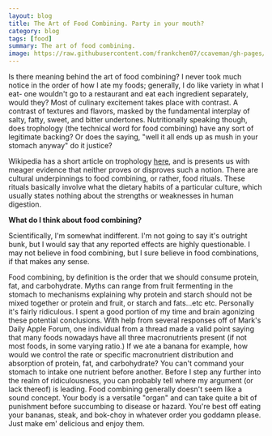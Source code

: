 ```yaml
---
layout: blog
title: The Art of Food Combining. Party in your mouth?
category: blog
tags: [food]  
summary: The art of food combining. 
image: https://raw.githubusercontent.com/frankchen07/ccaveman/gh-pages/images/blog/042512_food_variety_courtesy_paleodietlifestyle.jpg
---
```


Is there meaning behind the art of food combining? I never took much notice in the order of how I ate my foods; generally, I do like variety in what I eat- one wouldn't go to a restaurant and eat each ingredient separately, would they? Most of culinary excitement takes place with contrast. A contrast of textures and flavors, masked by the fundamental interplay of salty, fatty, sweet, and bitter undertones. Nutritionally speaking though, does trophology (the technical word for food combining) have any sort of legitimate backing? Or does the saying, "well it all ends up as mush in your stomach anyway" do it justice?

Wikipedia has a short article on trophology [here](http://en.wikipedia.org/wiki/Trophology), and is presents us with meager evidence that neither proves or disproves such a notion. There are cultural underpinnings to food combining, or rather, food rituals. These rituals basically involve what the dietary habits of a particular culture, which usually states nothing about the strengths or weaknesses in human digestion.

**What do I think about food combining?**

Scientifically, I'm somewhat indifferent. I'm not going to say it's outright bunk, but I would say that any reported effects are highly questionable. I may not believe in food combining, but I sure believe in food combinations, if that makes any sense.

Food combining, by definition is the order that we should consume protein, fat, and carbohydrate. Myths can range from fruit fermenting in the stomach to mechanisms explaining why protein and starch should not be mixed together or protein and fruit, or starch and fats...etc etc. Personally it's fairly ridiculous. I spent a good portion of my time and brain agonizing these potential conclusions. With help from several responses off of Mark's Daily Apple Forum, one individual from a thread made a valid point saying that many foods nowadays have all three macronutrients present (if not most foods, in some varying ratio.) If we ate a banana for example, how would we control the rate or specific macronutrient distribution and absorption of protein, fat, and carbohydrate? You can't command your stomach to intake one nutrient before another. Before I step any further into the realm of ridiculousness, you can probably tell where my argument (or lack thereof) is leading. Food combining generally doesn't seem like a sound concept. Your body is a versatile "organ" and can take quite a bit of punishment before succumbing to disease or hazard. You're best off eating your bananas, steak, and bok-choy in whatever order you goddamn please. Just make em' delicious and enjoy them.
